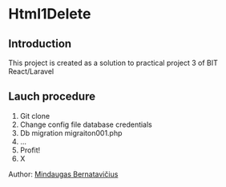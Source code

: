 # Html1Delete

## Introduction

This project is created as a solution to practical project 3 of BIT React/Laravel

## Lauch procedure

1. Git clone <project url>
2. Change config file database credentials
3. Db migration migraiton001.php
4. ...
5. Profit!
6. X

Author: [Mindaugas Bernatavičius](https://www.linkedin.com/in/mindaugas-bernatavičius-a925345a)
